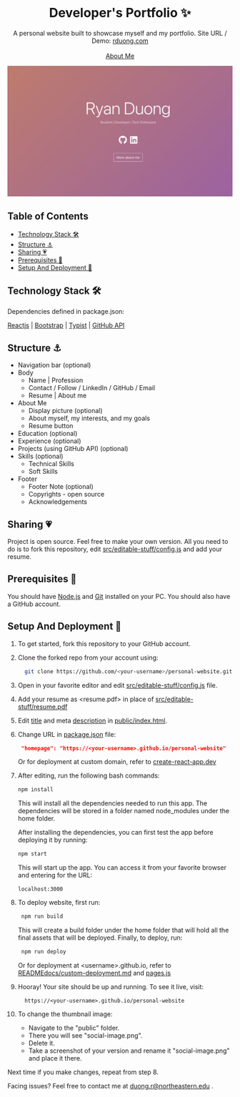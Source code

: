 <!-- PROJECT LOGO -->
<br />
<p align="center">
  <h1 align="center">Developer's Portfolio ✨</h1>

  <p align="center">
    A personal website built to showcase myself and my portfolio. Site URL / Demo: 
    <a href="https://rduong.com">rduong.com</a>
    <br />
    <br />
    <a href="https://www.github.com/duong-r">About Me</a>
  </p>
</p>

[![Site preview](/public/social-image.png)](https://rduong.com)

## Table of Contents

- [Technology Stack 🛠️](#technology-stack-)
- [Structure ⚓](#structure-)
- [Sharing 💗](#sharing-)
- [Prerequisites 🍪](#prerequisites-)
- [Setup And Deployment 🔧](#setup-and-deployment-)

## Technology Stack 🛠️

Dependencies defined in package.json:

[Reactjs](https://reactjs.org/)
| [Bootstrap](https://getbootstrap.com/)
| [Typist](https://github.com/jstejada/react-typist)
| [GitHub API](https://developer.github.com/v3/repos/)

## Structure ⚓

- Navigation bar (optional)
- Body
  - Name | Profession
  - Contact / Follow / LinkedIn / GitHub / Email
  - Resume | About me
- About Me
  - Display picture (optional)
  - About myself, my interests, and my goals
  - Resume button
- Education (optional)
- Experience (optional)
- Projects (using GitHub API) (optional)
- Skills (optional)
  - Technical Skills
  - Soft Skills
- Footer
  - Footer Note (optional)
  - Copyrights - open source
  - Acknowledgements

## Sharing 💗

Project is open source. Feel free to make your own version. All you need to do is to fork this repository, edit [src/editable-stuff/config.js](./src/editable-stuff/config.js) and add your resume.

## Prerequisites 🍪

You should have [Node.js](https://nodejs.org/en/) and [Git](https://git-scm.com/) installed on your PC. You should also have a GitHub account.

## Setup And Deployment 🔧

1. To get started, fork this repository to your GitHub account.

2. Clone the forked repo from your account using:

   ```bash
     git clone https://github.com/<your-username>/personal-website.git
   ```

3. Open in your favorite editor and edit [src/editable-stuff/config.js](./src/editable-stuff/config.js) file.

4. Add your resume as <resume.pdf> in place of [src/editable-stuff/resume.pdf](./src/editable-stuff/)

5. Edit [title](./public/index.html#L34) and meta [description](./public/index.html#L13) in [public/index.html](./public/index.html).
6. Change URL in [package.json](./package.json) file:

   ```json
    "homepage": "https://<your-username>.github.io/personal-website"
   ```

   Or for deployment at custom domain, refer to [create-react-app.dev](https://create-react-app.dev/docs/deployment/#step-1-add-homepage-to-packagejson)

7. After editing, run the following bash commands:

   ```bash
   npm install
   ```
   This will install all the dependencies needed to run this app. The dependencies will be stored in a folder named node_modules under the home folder.
   
   After installing the dependencies, you can first test the app before deploying it by running:
   
   ```bash
   npm start
   ```
   This will start up the app. You can access it from your favorite browser and entering for the URL:
   
   ```
   localhost:3000
   ```

8. To deploy website, first run:

   ```bash
    npm run build
   ```
   This will create a build folder under the home folder that will hold all the final assets that will be deployed. Finally, to deploy, run:
   
   ```bash
    npm run deploy
   ```

   Or for deployment at \<username>.github.io, refer to [READMEdocs/custom-deployment.md](./READMEdocs/custom-deployment.md) and [pages.js](./pages.js)

9. Hooray! Your site should be up and running. To see it live, visit:

   ```https
     https://<your-username>.github.io/personal-website
   ```

10. To change the thumbnail image:

    - Navigate to the "public" folder.  
    - There you will see "social-image.png".  
    - Delete it.   
    - Take a screenshot of your version and rename it "social-image.png" and place it there.  
    
   Next time if you make changes, repeat from step 8.

Facing issues? Feel free to contact me at duong.r@northeastern.edu .
